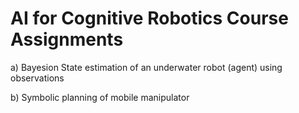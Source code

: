 
# AI for Cognitive Robotics Course Assignments

a) Bayesion State estimation of an underwater robot (agent) using observations

b) Symbolic planning of mobile manipulator
